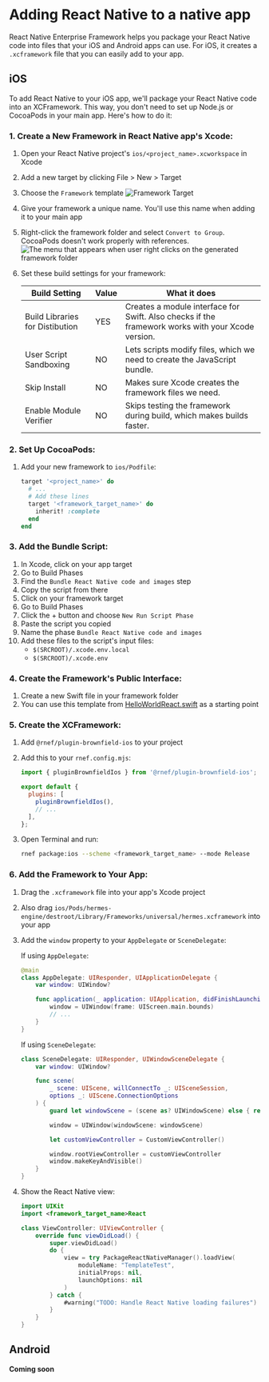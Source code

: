 # Adding React Native to a native app

React Native Enterprise Framework helps you package your React Native code into files that your iOS and Android apps can use. For iOS, it creates a `.xcframework` file that you can easily add to your app.

## iOS

To add React Native to your iOS app, we'll package your React Native code into an XCFramework. This way, you don't need to set up Node.js or CocoaPods in your main app. Here's how to do it:

### 1. Create a New Framework in React Native app's Xcode:

1. Open your React Native project's `ios/<project_name>.xcworkspace` in Xcode
1. Add a new target by clicking File > New > Target
1. Choose the `Framework` template
   ![Framework Target](/brownfield_framework_target.png)
1. Give your framework a unique name. You'll use this name when adding it to your main app
1. Right-click the framework folder and select `Convert to Group`. CocoaPods doesn't work properly with references.
   ![The menu that appears when user right clicks on the generated framework folder](/brownfield_convert_to_group.png)
1. Set these build settings for your framework:

   | Build Setting                   | Value | What it does                                                                                      |
   | ------------------------------- | ----- | ------------------------------------------------------------------------------------------------- |
   | Build Libraries for Distibution | YES   | Creates a module interface for Swift. Also checks if the framework works with your Xcode version. |
   | User Script Sandboxing          | NO    | Lets scripts modify files, which we need to create the JavaScript bundle.                         |
   | Skip Install                    | NO    | Makes sure Xcode creates the framework files we need.                                             |
   | Enable Module Verifier          | NO    | Skips testing the framework during build, which makes builds faster.                              |

### 2. Set Up CocoaPods:

1. Add your new framework to `ios/Podfile`:

   ```ruby title="Podfile"
   target '<project_name>' do
     # ...
     # Add these lines
     target '<framework_target_name>' do
       inherit! :complete
     end
   end
   ```

### 3. Add the Bundle Script:

1. In Xcode, click on your app target
1. Go to Build Phases
1. Find the `Bundle React Native code and images` step
1. Copy the script from there
1. Click on your framework target
1. Go to Build Phases
1. Click the + button and choose `New Run Script Phase`
1. Paste the script you copied
1. Name the phase `Bundle React Native code and images`
1. Add these files to the script's input files:
   - `$(SRCROOT)/.xcode.env.local`
   - `$(SRCROOT)/.xcode.env`

### 4. Create the Framework's Public Interface:

1. Create a new Swift file in your framework folder
1. You can use this template from [HelloWorldReact.swift](https://github.com/callstack/rnef/tree/main/packages/plugin-brownfield-ios/template/ios/HelloWorldReact/HelloWorldReact.swift) as a starting point

### 5. Create the XCFramework:

1. Add `@rnef/plugin-brownfield-ios` to your project
1. Add this to your `rnef.config.mjs`:

   ```js title="rnef.config.mjs"
   import { pluginBrownfieldIos } from '@rnef/plugin-brownfield-ios';

   export default {
     plugins: [
       pluginBrownfieldIos(),
       // ...
     ],
   };
   ```

1. Open Terminal and run:

   ```sh title="Terminal"
   rnef package:ios --scheme <framework_target_name> --mode Release
   ```

### 6. Add the Framework to Your App:

1. Drag the `.xcframework` file into your app's Xcode project
1. Also drag `ios/Pods/hermes-engine/destroot/Library/Frameworks/universal/hermes.xcframework` into your app
1. Add the `window` property to your `AppDelegate` or `SceneDelegate`:

   If using `AppDelegate`:

   ```swift title="AppDelegate.swift"
   @main
   class AppDelegate: UIResponder, UIApplicationDelegate {
       var window: UIWindow?

       func application(_ application: UIApplication, didFinishLaunchingWithOptions launchOptions: [UIApplication.LaunchOptionsKey: Any]?) -> Bool {
           window = UIWindow(frame: UIScreen.main.bounds)
           // ...
       }
   }
   ```

   If using `SceneDelegate`:

   ```swift title="SceneDelegate.swift"
   class SceneDelegate: UIResponder, UIWindowSceneDelegate {
       var window: UIWindow?

       func scene(
           _ scene: UIScene, willConnectTo _: UISceneSession,
           options _: UIScene.ConnectionOptions
       ) {
           guard let windowScene = (scene as? UIWindowScene) else { return }

           window = UIWindow(windowScene: windowScene)

           let customViewController = CustomViewController()

           window.rootViewController = customViewController
           window.makeKeyAndVisible()
       }
   }
   ```

1. Show the React Native view:

   ```swift title="MyViewController.swift"
   import UIKit
   import <framework_target_name>React

   class ViewController: UIViewController {
       override func viewDidLoad() {
           super.viewDidLoad()
           do {
               view = try PackageReactNativeManager().loadView(
                   moduleName: "TemplateTest",
                   initialProps: nil,
                   launchOptions: nil
               )
           } catch {
               #warning("TODO: Handle React Native loading failures")
           }
       }
   }
   ```

## Android

**Coming soon**
